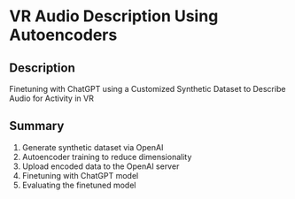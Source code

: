 # VR Audio Description Using Autoencoders
## Description
Finetuning with ChatGPT using a Customized Synthetic Dataset to Describe Audio for Activity in VR
## Summary
1. Generate synthetic dataset via OpenAI
2. Autoencoder training to reduce dimensionality
3. Upload encoded data to the OpenAI server
4. Finetuning with ChatGPT model
5. Evaluating the finetuned model
